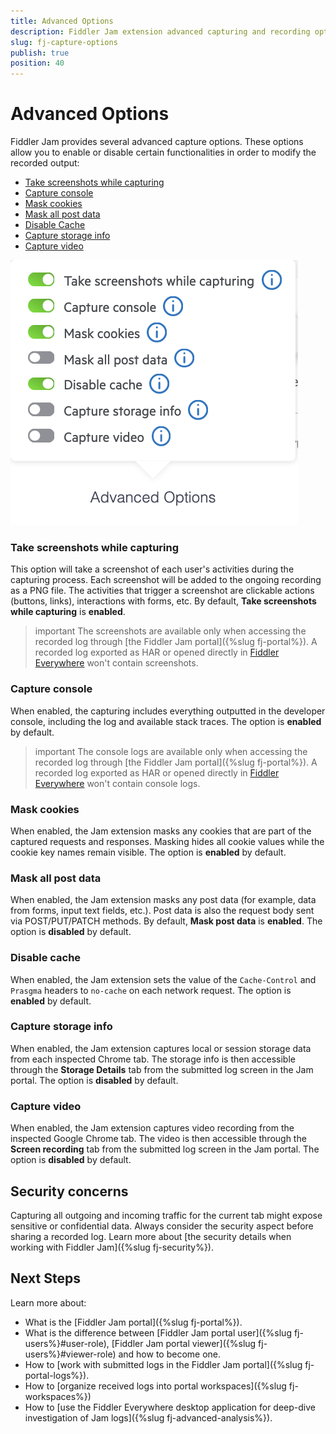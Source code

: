 ```yaml
---
title: Advanced Options 
description: Fiddler Jam extension advanced capturing and recording options.
slug: fj-capture-options
publish: true
position: 40
---
```



# Advanced Options

Fiddler Jam provides several advanced capture options. These options allow you to enable or disable certain functionalities in order to modify the recorded output:

- [Take screenshots while capturing](#take-screenshots-while-capturing)
- [Capture console](#capture-console)
- [Mask cookies](#mask-cookies)
- [Mask all post data](#mask-all-post-data)
- [Disable Cache](#disable-cache)
- [Capture storage info](#capture-storage-info)
- [Capture video](#capture-video)

![Fiddler Jam Advanced Options](../images/ext/ext-images/extension-start-capturing-extended-003.png)


### Take screenshots while capturing

This option will take a screenshot of each user's activities during the capturing process. Each screenshot will be added to the ongoing recording as a PNG file. The activities that trigger a screenshot are clickable actions (buttons, links), interactions with forms, etc. By default, **Take screenshots while capturing** is **enabled**.

>important The screenshots are available only when accessing the recorded log through [the Fiddler Jam portal]({%slug fj-portal%}). A recorded log exported as HAR or opened directly in [Fiddler Everywhere](https://www.telerik.com/download/fiddler-everywhere) won't contain screenshots.


### Capture console

When enabled, the capturing includes everything outputted in the developer console, including the log and available stack traces. The option is **enabled** by default.

>important The console logs are available only when accessing the recorded log through [the Fiddler Jam portal]({%slug fj-portal%}). A recorded log exported as HAR or opened directly in [Fiddler Everywhere](https://www.telerik.com/download/fiddler-everywhere) won't contain console logs.


### Mask cookies

When enabled, the Jam extension masks any cookies that are part of the captured requests and responses. Masking hides all cookie values while the cookie key names remain visible. The option is **enabled** by default.


### Mask all post data

When enabled, the Jam extension masks any post data (for example, data from forms, input text fields, etc.). Post data is also the request body sent via POST/PUT/PATCH methods. By default, **Mask post data** is **enabled**.  The option is **disabled** by default.


### Disable cache

When enabled, the Jam extension sets the value of the `Cache-Control` and `Prasgma` headers to `no-cache` on each network request.  The option is **enabled** by default.


### Capture storage info

When enabled, the Jam extension captures local or session storage data from each inspected Chrome tab. The storage info is then accessible through the **Storage Details** tab from the submitted log screen in the Jam portal. The option is **disabled** by default.


### Capture video

When enabled, the Jam extension captures video recording from the inspected Google Chrome tab. The video is then accessible through the **Screen recording** tab from the submitted log screen in the Jam portal. The option is **disabled** by default.

## Security concerns

Capturing all outgoing and incoming traffic for the current tab might expose sensitive or confidential data. Always consider the security aspect before sharing a recorded log. Learn more about [the security details when working with Fiddler Jam]({%slug fj-security%}).

## Next Steps

Learn more about:

- What is the [Fiddler Jam portal]({%slug fj-portal%}).
- What is the difference between [Fiddler Jam portal user]({%slug fj-users%}#user-role), [Fiddler Jam portal viewer]({%slug fj-users%}#viewer-role) and how to become one.
- How to [work with submitted logs in the Fiddler Jam portal]({%slug fj-portal-logs%}).
- How to [organize received logs into portal workspaces]({%slug fj-workspaces%})
- How to [use the Fiddler Everywhere desktop application for deep-dive investigation of Jam logs]({%slug fj-advanced-analysis%}).
